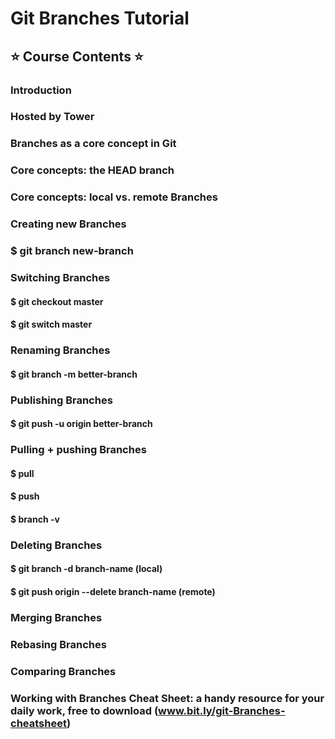 # Git Branches Tutorial

## ⭐️ Course Contents ⭐️
### Introduction
### Hosted by Tower
### Branches as a core concept in Git
### Core concepts: the HEAD branch
### Core concepts: local vs. remote Branches

### Creating new Branches
### $ git branch new-branch

### Switching Branches
   #### $ git checkout master
   #### $ git switch master

### Renaming Branches
   #### $ git branch -m better-branch

### Publishing Branches
   #### $ git push -u origin better-branch

### Pulling + pushing Branches
   #### $ pull
   #### $ push
   #### $ branch -v


### Deleting Branches
   #### $ git branch -d branch-name (local)
   #### $ git push origin --delete branch-name (remote)

### Merging Branches


### Rebasing Branches


### Comparing Branches


### Working with Branches Cheat Sheet: a handy resource for your daily work, free to download (www.bit.ly/git-Branches-cheatsheet)

